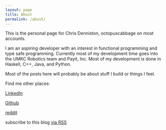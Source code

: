 ```yaml
---
layout: page
title: About
permalink: /about/
---
```

This is the personal page for Chris Denniston, octopuscabbage on most accounts.

I am an aspiring developer with an interest in functional programming and type safe programming. Currently most of my development time goes into the UMKC Robotics team and Payit, Inc. Most of my development is done in Haskell, C++, Java, and Python.

Most of the posts here will probably be about stuff I build or things I feel.

Find me other places:

[LinkedIn](https://www.linkedin.com/profile/preview?locale=en_US&trk=prof-0-sb-preview-primary-button)

[Github](https://github.com/octopuscabbage)

[reddit](https://www.reddit.com/user/Octopuscabbage/)


<p class="rss-subscribe">subscribe to this blog <a href="{{ "/feed.xml" | prepend: site.baseurl }}">via RSS</a></p>